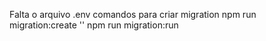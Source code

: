 Falta o arquivo .env 
comandos para criar migration 
npm run migration:create ''
npm run migration:run
